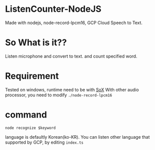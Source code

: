 # ListenCounter-NodeJS
Made with nodejs, node-record-lpcm16, GCP Cloud Speech to Text.

# So What is it??
Listen microphone and convert to text. and count specified word.

# Requirement
Tested on windows, runtime need to be with [SoX](https://github.com/chirlu/sox)
With other audio processor, you need to modify `./node-record-lpcm16`

# command
```
node recognize $keyword
```
language is defaultly Korean(ko-KR). You can listen other language that supported by GCP, by editing `index.ts`